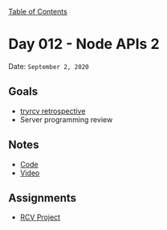 [Table of Contents](/README.md)

# Day 012 - Node APIs 2

Date: `September 2, 2020`

## Goals

- [tryrcv retrospective](https://trello.com/b/PHPDHfrM/retrospective)
- Server programming review

## Notes

- [Code](./code)
- [Video](https://www.youtube.com/watch?v=SB-qEYVdvXA)

## Assignments

- [RCV Project](https://trello.com/b/MNt2GNBJ/ranked-choice-voting-backlog)

